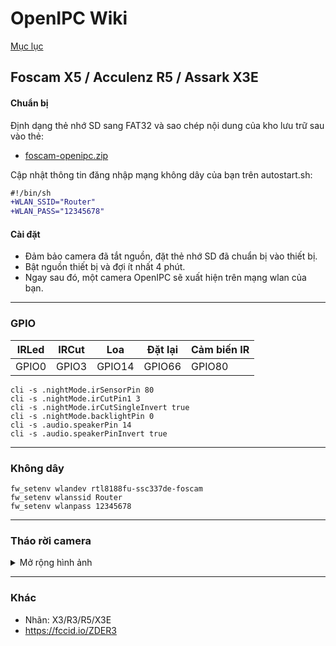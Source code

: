# OpenIPC Wiki
[Mục lục](../README.md)

Foscam X5 / Acculenz R5 / Assark X3E
---

#### Chuẩn bị
Định dạng thẻ nhớ SD sang FAT32 và sao chép nội dung của kho lưu trữ sau vào thẻ:
- [foscam-openipc.zip][1]

Cập nhật thông tin đăng nhập mạng không dây của bạn trên autostart.sh:
```diff
#!/bin/sh
+WLAN_SSID="Router"
+WLAN_PASS="12345678"
```

#### Cài đặt
- Đảm bảo camera đã tắt nguồn, đặt thẻ nhớ SD đã chuẩn bị vào thiết bị.
- Bật nguồn thiết bị và đợi ít nhất 4 phút.
- Ngay sau đó, một camera OpenIPC sẽ xuất hiện trên mạng wlan của bạn.

---

### GPIO
IRLed | IRCut | Loa | Đặt lại | Cảm biến IR
-|-|-|-|-
GPIO0 | GPIO3 | GPIO14 | GPIO66 | GPIO80

```
cli -s .nightMode.irSensorPin 80
cli -s .nightMode.irCutPin1 3
cli -s .nightMode.irCutSingleInvert true
cli -s .nightMode.backlightPin 0
cli -s .audio.speakerPin 14
cli -s .audio.speakerPinInvert true
```

---

### Không dây
```
fw_setenv wlandev rtl8188fu-ssc337de-foscam
fw_setenv wlanssid Router
fw_setenv wlanpass 12345678
```

---

### Tháo rời camera
<details>
<summary>Mở rộng hình ảnh</summary>
<img src="../images/device-foscam-01.webp" width=50% height=50%>
<img src="../images/device-foscam-02.webp" width=50% height=50%>
<img src="../images/device-foscam-03.webp" width=50% height=50%>
<img src="../images/device-foscam-04.webp" width=50% height=50%>
<img src="../images/device-foscam-05.webp" width=50% height=50%>
<img src="../images/device-foscam-06.webp" width=50% height=50%>
<img src="../images/device-foscam-07.webp" width=50% height=50%>
<img src="../images/device-foscam-08.webp" width=80% height=80%>
<img src="../images/device-foscam-09.webp" width=80% height=80%>
</details>

---

### Khác
- Nhãn: X3/R3/R5/X3E
- https://fccid.io/ZDER3

[1]: https://github.com/openipc/wiki/files/13301107/foscam-openipc.zip
